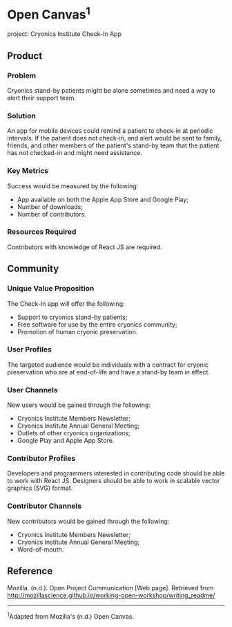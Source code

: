 # Open Canvas<sup>1</sup>
project: Cryonics Institute Check-In App

## Product

### Problem
Cryonics stand-by patients might be alone sometimes and need a way to alert their support team.

### Solution
An app for mobile devices could remind a patient to check-in at periodic intervals.  If the patient does not check-in, and alert would be sent to family, friends, and other members of the patient's stand-by team that the patient has not checked-in and might need assistance.

### Key Metrics
Success would be measured by the following:
- App available on both the Apple App Store and Google Play;
- Number of downloads;
- Number of contributors.

### Resources Required
Contributors with knowledge of React JS are required.

## Community

### Unique Value Proposition
The Check-In app will offer the following:
- Support to cryonics stand-by patients;
- Free software for use by the entire cryonics community;
- Promotion of human cryonic preservation.

### User Profiles
The targeted audience would be individuals with a contract for cryonic preservation who are at end-of-life and have a stand-by team in effect.

### User Channels
New users would be gained through the following:
- Cryonics Institute Members Newsletter;
- Cryonics Institute Annual General Meeting;
- Outlets of other cryonics organizations;
- Google Play and Apple App Store.

### Contributor Profiles
Developers and programmers interested in contributing code should be able to work with React JS.  Designers should be able to work in scalable vector graphics (SVG) format.

### Contributor Channels
New contributors would be gained through the following:
- Cryonics Institute Members Newsletter;
- Cryonics Institute Annual General Meeting;
- Word-of-mouth.

## Reference
Mozilla. (n.d.). Open Project Communication [Web page]. Retrieved from http://mozillascience.github.io/working-open-workshop/writing_readme/

---

<sup>1</sup>Adapted from Mozilla's (n.d.) Open Canvas.
